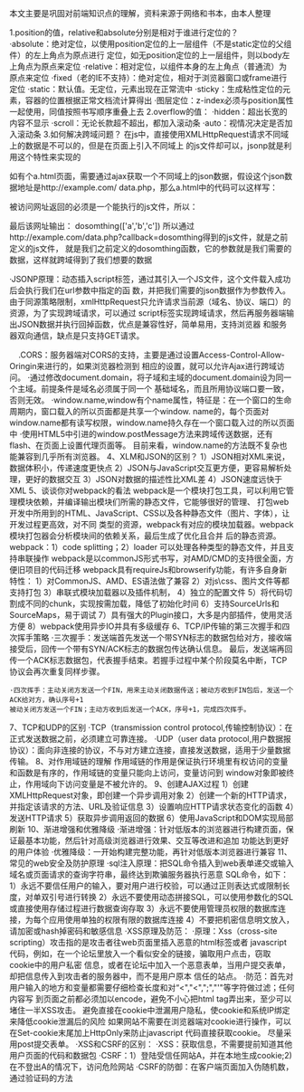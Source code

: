 本文主要是巩固对前端知识点的理解，资料来源于网络和书本，由本人整理

1.position的值，relative和absolute分别是相对于谁进行定位的？<br/>
 ·absolute：绝对定位，以使用position定位的上一层组件（不是static定位的父组件）的左上角点为原点进行
 定位，如无position定位的上一层组件，则以body左上角点为原点来定位
 ·relative：相对定位，以组件本身的左上角点（普通流）为原点来定位
 ·fixed（老的IE不支持）：绝对定位，相对于浏览器窗口或frame进行定位
 ·static：默认值。无定位，元素出现在正常流中
 ·sticky：生成粘性定位的元素，容器的位置根据正常文档流计算得出
 ·图层定位：z-index必须与position属性一起使用，同值按照书写顺序重叠上去
2.overflow的值：
 ·hidden：超出长宽的内容不显示
 ·scroll：无论长款超不超出，都加入滚动条
 ·auto：视情况决定是否加入滚动条
3.如何解决跨域问题？
 在js中，直接使用XMLHttpRequest请求不同域上的数据是不可以的，但是在页面上引入不同域上
 的js文件却可以，jsonp就是利用这个特性来实现的
 
 如有个a.html页面，需要通过ajax获取一个不同域上的json数据，假设这个json数据地址是http://example.com/
 data.php，那么a.html中的代码可以这样写：
 <script>
 function dosomthing(jsondata){
   ／／处理获得的数据
   }
 </script>
 <script src="http://example.com/data.php?callback=dosomthing"></script>
 被访问网址返回的必须是一个能执行的js文件，所以：
 <?php
 $callback = $GET['callback'];
 $data = array('a,b,c');
 echo $callback.'('.json_encode($data).'$data).')';
 ?>
 最后该网址输出：
 dosomthing(['a','b','c'])
 所以通过http://example.com/data.php?callback=dosomthing得到的js文件，就是之前定义的js文件，
 就是我们之前定义的dosomthing函数，它的参数就是我们需要的数据，这样就跨域得到了我们想要的数据
 
 ·JSONP原理：动态插入script标签，通过其引入一个JS文件，这个文件载入成功后会执行我们在url参数中指定的函
 数，并把我们需要的json数据作为参数传入。
 由于同源策略限制，xmlHttpRequest只允许请求当前源（域名、协议、端口）的资源，为了实现跨域请求，可以通过
 script标签实现跨域请求，然后再服务器端输出JSON数据并执行回掉函数，优点是兼容性好，简单易用，支持浏览器
 和服务器双向通信，缺点是只支持GET请求。
 <script>
     function createJS(sUrl){
        var oScript = document.createElement('script');
        oScript.type = 'text/javascript';
        oScript.src = sUrl;
        document.getElementsByTagName('head')[0].appendChild(oScript);
     }
     
     createJS('jsonp.js');
     box({
         'name':'test'
     });
     
     function box(json){
         alert(json.name);
     }
	 </script>
     
 .CORS：服务器端对CORS的支持，主要是通过设置Access-Control-Allow-Oringin来进行的，如果浏览器检测到
 相应的设置，就可以允许Ajax进行跨域访问。
 ·通过修改document.domain，将子域和主域的document.domain设为同一个主域。前提条件是域名必须属于同一个
 基础域名，而且所用协议端口要一致，否则无效。
 ·window.name,window有个name属性，特征是：在一个窗口的生命周期内，窗口载入的所以页面都是共享一个window.
 name的，每个页面对window.name都有读写权限，window.name持久存在一个窗口载入过的所以页面中
 ·使用HTML5中引进的window.postMessage方法来跨域传送数据，还有flash、在页面上设置代理页面等。
 目前来看，window.name的方法既不复杂也能兼容到几乎所有浏览器。
4、XLM和JSON的区别？
	1）JSON相对XML来说，数据体积小，传递速度更快点
	2）JSON与JavaScript交互更方便，更容易解析处理，更好的数据交互
	3）JSON对数据的描述性比XML差
	4）JSON速度远快于XML
5、谈谈你对webpack的看法
	webpack是一个模块打包工具，可以利用它管理模块依赖，并编译输出模块们所需的静态文件，它能够很好的管理、
	打包web开发中所用到的HTML、JavaScript、CSS以及各种静态文件（图片、字体），让开发过程更高效，对不同
	类型的资源，webpack有对应的模块加载器。webpack模块打包器会分析模块间的依赖关系，最后生成了优化且合并
	后的静态资源。
	webpack：1）code splitting；2）loader 可以处理各种类型的静态文件，并且支持串联操作
	webpack是以commonJS形式书写，对AMD/CMD的支持很全面，方便旧项目的代码迁移
	webpack具有requireJs和browserify功能，有许多自身新特性：
		1）对CommonJS、AMD、ES语法做了兼容
		2）对js\css、图片文件等都支持打包
		3）串联式模块加载器以及插件机制，
		4）独立的配置文件
		5）将代码切割成不同的chunk，实现按需加载，降低了初始化时间
		6）支持SourceUrls和SourceMaps，易于调试
		7）具有强大的Plugin接口，大多是内部插件，使用灵活方便
		8）webpack使用异步IO并具有多级缓存
6、TCP/IP传输的第三次握手和四次挥手策略
	·三次握手：发送端首先发送一个带SYN标志的数据包给对方，接收端接受后，回传一个带有SYN/ACK标志的数据包传达确认信息。
	最后，发送端再回传一个ACK标志数据包，代表握手结束。若握手过程中某个阶段莫名中断，TCP协议会再次重复同样步骤。
	
	·四次挥手：主动关闭方发送一个FIN，用来主动关闭数据传送；被动方收到FIN包后，发送一个ACK给对方，确认序号+1
	被动关闭方发送一个FIN；主动方收到后发送一个ACK，序号+1，完成四次挥手。
7、TCP和UDP的区别
	·TCP（transmission control protocol,传输控制协议）：在正式发送数据之前，必须建立可靠连接。
	·UDP（user data protocol,用户数据报协议）：面向非连接的协议，不与对方建立连接，直接发送数据，适用于少量数据传输。
8、对作用域链的理解
	作用域链的作用是保证执行环境里有权访问的变量和函数是有序的，作用域链的变量只能向上访问，变量访问到
	window对象即被终止，作用域向下访问变量是不被允许的。
9、创建AJAX过程
	1）创建XMLHttpRequest对象，即创建一个异步调用对象
	2）创建一个新的HTTP请求，并指定该请求的方法、URL及验证信息
	3）设置响应HTTP请求状态变化的函数
	4）发送HTTP请求
	5）获取异步调用返回的数据
	6）使用JavaScript和DOM实现局部刷新
10、渐进增强和优雅降级
	·渐进增强：针对低版本的浏览器进行构建页面，保证最基本功能，然后针对高级浏览器进行效果、交互等改进和追加
	功能达到更好的用户体验
	·优雅降级：一开始构建完整功能，再针对低版本浏览器进行兼容
11、常见的web安全及防护原理
	·sql注入原理：把SQL命令插入到web表单递交或输入域名或页面请求的查询字符串，最终达到欺骗服务器执行恶意
	SQL命令，如下：
		1）永远不要信任用户的输入，要对用户进行校验，可以通过正则表达式或限制长度，对单双引号进行转换
		2）永远不要使用动态拼接SQL，可以使用参数化的SQL或直接使用存储过程进行数据查询存取
		3）永远不要使用管理员权限的数据库连接，为每个应用使用单独的权限有限的数据库连接
		4）不要把机密信息明文放入，请加密或hash掉密码和敏感信息
	·XSS原理及防范：
		·原理：Xss（cross-site scripting）攻击指的是攻击者往web页面里插入恶意的html标签或者
		javascript代码，例如，在一个论坛里放入一个看似安全的链接，骗取用户点击，窃取cookie中的用户私密
		信息，或者在论坛中加入一个恶意表单，当用户提交表单，却把信息传入到攻击者的服务器中，而不是用户原本
		信任的站点。
		·防范：首先对用户输入的地方和变量都需要仔细检查长度和对“<","<",";","'"等字符做过滤；任何内容写
		到页面之前都必须加以encode，避免不小心把html tag弄出来，至少可以堵住一半XSS攻击。
		避免直接在cookie中泄漏用户隐私，使cookie和系统IP绑定来降低cookie泄漏后的风险
		如果网站不需要在浏览器端对cookie进行操作，可以在Set-cookie末尾加上HttpOnly来防止javascript
		代码直接获取cookie。
		尽量采用post提交表单。
	  ·XSS和CSRF的区别：
	  		·XSS：获取信息，不需要提前知道其他用户页面的代码和数据包
			·CSRF：1）登陆受信任网站A，并在本地生成cookie;2)在不登出A的情况下，访问危险网站
	  ·CSRF的防御：在客户端页面加入伪随机数，通过验证码的方法
	
	

     
